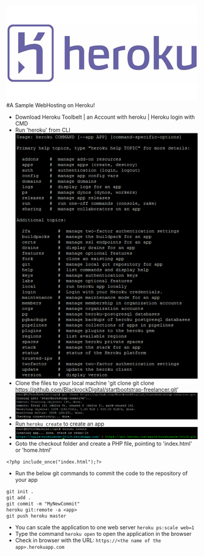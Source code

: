 ![](/heroku-logo.jpg)
#A Sample WebHosting on Heroku!
- Download Heroku Toolbelt | an Account with heroku | Heroku login with CMD
- Run 'heroku' from CLI ![](/heroku.png)
- Clone the files to your local machine 'git clone git clone https://github.com/BlackrockDigital/startbootstrap-freelancer.git'
- ![](/heroku1.png)
- Run `heroku create` to create an app
- ![](/heroku2.png)
- Goto the checkout folder and create a PHP file, pointing to 'index.html' or 'home.html'
```
<?php include_once("index.html");?>
```
- Run the below git commands to commit the code to the repository of your app
```
git init .
git add .
git commit -m "MyNewCommit"
heroku git:remote -a <app>
git push heroku master
```
- You can scale the application to one web server `heroku ps:scale web=1`
- Type the command `heroku open` to open the application in the browser
- Check in browser with the URL: `https://<the name of the app>.herokuapp.com`
